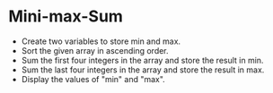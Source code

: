 # Mini-max-Sum

* Create two variables to store min and max.
* Sort the given array in ascending order.
* Sum the first four integers in the array and store the result in min.
* Sum the last four integers in the array and store the result in max.
* Display the values of "min" and "max".